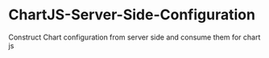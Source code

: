 # ChartJS-Server-Side-Configuration
Construct Chart configuration from server side and consume them for chart js
